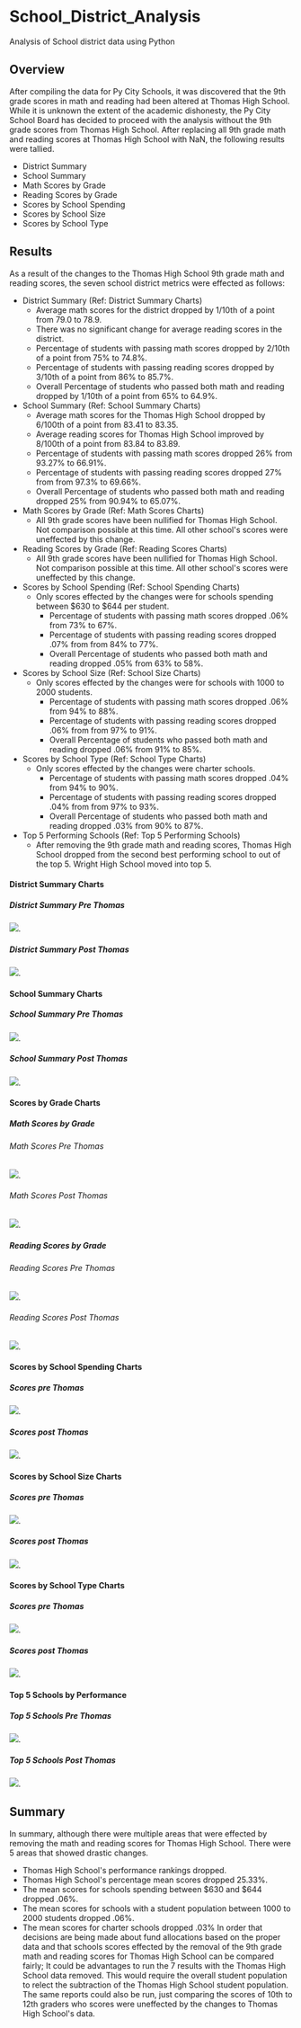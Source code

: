 # School_District_Analysis
   Analysis of School district data using Python

## Overview
After compiling the data for Py City Schools, it was discovered that the 9th grade scores in math and reading had been altered at Thomas High School.  While it is unknown the extent of the academic dishonesty, the Py City School Board has decided to proceed with the analysis without the 9th grade scores from Thomas High School.  After replacing all 9th grade math and reading scores at Thomas High School with NaN, the following results were tallied.

- District Summary
- School Summary
- Math Scores by Grade
- Reading Scores by Grade
- Scores by School Spending
- Scores by School Size
- Scores by School Type

## Results
As a result of the changes to the Thomas High School 9th grade math and reading scores, the seven school district metrics were effected as follows:
- District Summary (Ref:  District Summary Charts)
   - Average math scores for the district dropped by 1/10th of a point from 79.0 to 78.9.
   - There was no significant change for average reading scores in the district.
   - Percentage of students with passing math scores dropped by 2/10th of a point from 75% to 74.8%.
   - Percentage of students with passing reading scores dropped by 3/10th of a point from 86% to 85.7%.
   - Overall Percentage of students who passed both math and reading dropped by 1/10th of a point from 65% to 64.9%.
- School Summary (Ref: School Summary Charts)
   - Average math scores for the Thomas High School dropped by 6/100th of a point from 83.41 to 83.35.
   - Average reading scores for Thomas High School improved by 8/100th of a point from 83.84 to 83.89.
   - Percentage of students with passing math scores dropped 26% from 93.27% to 66.91%.
   - Percentage of students with passing reading scores dropped 27% from from 97.3% to 69.66%.
   - Overall Percentage of students who passed both math and reading dropped 25% from 90.94% to 65.07%.
- Math Scores by Grade (Ref: Math Scores Charts)
   - All 9th grade scores have been nullified for Thomas High School.  Not comparison possible at this time.  All other school's scores were uneffected by this change.
- Reading Scores by Grade (Ref:  Reading Scores Charts)
   - All 9th grade scores have been nullified for Thomas High School.  Not comparison possible at this time.  All other school's scores were uneffected by this change.
- Scores by School Spending (Ref:  School Spending Charts)
   - Only scores effected by the changes were for schools spending between $630 to $644 per student.
      - Percentage of students with passing math scores dropped .06% from 73% to 67%.
      - Percentage of students with passing reading scores dropped .07% from from 84% to 77%.
      - Overall Percentage of students who passed both math and reading dropped .05% from 63% to 58%.
- Scores by School Size (Ref: School Size Charts)
   - Only scores effected by the changes were for schools with 1000 to 2000 students.
      - Percentage of students with passing math scores dropped .06% from 94% to 88%.
      - Percentage of students with passing reading scores dropped .06% from from 97% to 91%.
      - Overall Percentage of students who passed both math and reading dropped .06% from 91% to 85%.
- Scores by School Type (Ref: School Type Charts)
   - Only scores effected by the changes were charter schools.
      - Percentage of students with passing math scores dropped .04% from 94% to 90%.
      - Percentage of students with passing reading scores dropped .04% from from 97% to 93%.
      - Overall Percentage of students who passed both math and reading dropped .03% from 90% to 87%.
- Top 5 Performing Schools (Ref: Top 5 Performing Schools)
    - After removing the 9th grade math and reading scores, Thomas High School dropped from the second best performing school to out of the top 5.  Wright High School moved into 
    top 5.

#### District Summary Charts
##### District Summary Pre Thomas
![](Resources/district_summary_pre_thomas.png).
##### District Summary Post Thomas
![](Resources/district_summary_post_thomas.png).

#### School Summary Charts
##### School Summary Pre Thomas
![](Resources/school_summary_pre_thomas.png).
##### School Summary Post Thomas
![](Resources/school_summary_post_thomas.png).

#### Scores by Grade Charts
##### Math Scores by Grade
###### Math Scores Pre Thomas
![](Resources/math_by_grade_pre_thomas.png).
###### Math Scores Post Thomas
![](Resources/math_by_grade_post_thomas.png).
##### Reading Scores by Grade
###### Reading Scores Pre Thomas
![](Resources/reading_by_grade_pre_thomas.png).
###### Reading Scores Post Thomas
![](Resources/reading_by_grade_post_thomas.png).

#### Scores by School Spending Charts
##### Scores pre Thomas
![](Resources/scores_by_school_spending_pre_thomas.png).
##### Scores post Thomas
![](Resources/scores_by_school_spending_post_thomas.png).

#### Scores by School Size Charts
##### Scores pre Thomas
![](Resources/scores_by_school_size_pre_thomas.png).
##### Scores post Thomas
![](Resources/scores_by_school_size_post_thomas.png).

#### Scores by School Type Charts
##### Scores pre Thomas
![](Resources/scores_by_school_type_pre_Thomas.png).
##### Scores post Thomas
![](Resources/scores_by_school_type_post_Thomas.png).

#### Top 5 Schools by Performance
##### Top 5 Schools Pre Thomas
![](Resources/top_5_schools_pre_thomas.png).
##### Top 5 Schools Post Thomas
![](Resources/top_5_schools_post_thomas.png).

## Summary
In summary, although there were multiple areas that were effected by removing the math and reading scores for Thomas High School.  There were 5 areas that showed drastic changes. 
- Thomas High School's performance rankings dropped.
- Thomas High School's percentage mean scores dropped 25.33%.
- The mean scores for schools spending between $630 and $644 dropped .06%.
- The mean scores for schools with a student population between 1000 to 2000 students dropped .06%.
- The mean scores for charter schools dropped .03%
In order that decisions are being made about fund allocations based on the proper data and that schools scores effected by the removal of the 9th grade math and reading scores for Thomas High School can be compared fairly;   It could be advantages to run the 7 results with the Thomas High School data removed.  This would require the overall student population  to relect the subtraction of the Thomas High School student population.  The same reports could also be run, just comparing the scores of 10th to 12th graders who scores were uneffected by the changes to Thomas High School's data.

